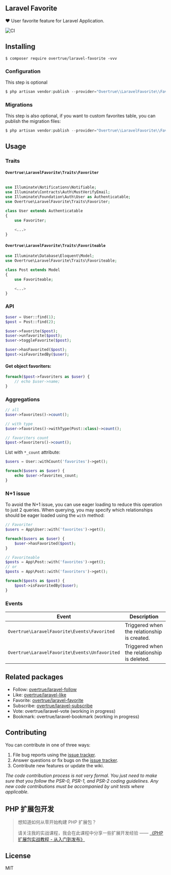 Laravel Favorite
---

❤️ User favorite feature for Laravel Application.

![CI](https://github.com/overtrue/laravel-favorite/workflows/CI/badge.svg)


## Installing

```shell
$ composer require overtrue/laravel-favorite -vvv
```

### Configuration

This step is optional

```php
$ php artisan vendor:publish --provider="Overtrue\\LaravelFavorite\\FavoriteServiceProvider" --tag=config
```

### Migrations

This step is also optional, if you want to custom favorites table, you can publish the migration files:

```php
$ php artisan vendor:publish --provider="Overtrue\\LaravelFavorite\\FavoriteServiceProvider" --tag=migrations
```


## Usage

### Traits

#### `Overtrue\LaravelFavorite\Traits\Favoriter`

```php

use Illuminate\Notifications\Notifiable;
use Illuminate\Contracts\Auth\MustVerifyEmail;
use Illuminate\Foundation\Auth\User as Authenticatable;
use Overtrue\LaravelFavorite\Traits\Favoriter;

class User extends Authenticatable
{
    use Favoriter;
    
    <...>
}
```

#### `Overtrue\LaravelFavorite\Traits\Favoriteable`

```php
use Illuminate\Database\Eloquent\Model;
use Overtrue\LaravelFavorite\Traits\Favoriteable;

class Post extends Model
{
    use Favoriteable;

    <...>
}
```

### API

```php
$user = User::find(1);
$post = Post::find(2);

$user->favorite($post);
$user->unfavorite($post);
$user->toggleFavorite($post);

$user->hasFavorited($post); 
$post->isFavoritedBy($user); 
```

#### Get object favoriters:

```php
foreach($post->favoriters as $user) {
    // echo $user->name;
}
```

### Aggregations

```php
// all
$user->favorites()->count(); 

// with type
$user->favorites()->withType(Post::class)->count(); 

// favoriters count
$post->favoriters()->count();
```

List with `*_count` attribute:

```php
$users = User::withCount('favorites')->get();

foreach($users as $user) {
    echo $user->favorites_count;
}
```

### N+1 issue

To avoid the N+1 issue, you can use eager loading to reduce this operation to just 2 queries. When querying, you may specify which relationships should be eager loaded using the `with` method:

```php
// Favoriter
$users = App\User::with('favorites')->get();

foreach($users as $user) {
    $user->hasFavorited($post);
}

// Favoriteable
$posts = App\Post::with('favorites')->get();
// or 
$posts = App\Post::with('favoriters')->get();

foreach($posts as $post) {
    $post->isFavoritedBy($user);
}
```


### Events

| **Event** | **Description** |
| --- | --- |
|  `Overtrue\LaravelFavorite\Events\Favorited` | Triggered when the relationship is created. |
|  `Overtrue\LaravelFavorite\Events\Unfavorited` | Triggered when the relationship is deleted. |

## Related packages

- Follow: [overtrue/laravel-follow](https://github.com/overtrue/laravel-follow)
- Like: [overtrue/laravel-like](https://github.com/overtrue/laravel-like)
- Favorite: [overtrue/laravel-favorite](https://github.com/overtrue/laravel-favorite)
- Subscribe: [overtrue/laravel-subscribe](https://github.com/overtrue/laravel-subscribe)
- Vote: overtrue/laravel-vote (working in progress)
- Bookmark: overtrue/laravel-bookmark (working in progress)


## Contributing

You can contribute in one of three ways:

1. File bug reports using the [issue tracker](https://github.com/overtrue/laravel-favorites/issues).
2. Answer questions or fix bugs on the [issue tracker](https://github.com/overtrue/laravel-favorites/issues).
3. Contribute new features or update the wiki.

_The code contribution process is not very formal. You just need to make sure that you follow the PSR-0, PSR-1, and PSR-2 coding guidelines. Any new code contributions must be accompanied by unit tests where applicable._

## PHP 扩展包开发

> 想知道如何从零开始构建 PHP 扩展包？
>
> 请关注我的实战课程，我会在此课程中分享一些扩展开发经验 —— [《PHP 扩展包实战教程 - 从入门到发布》](https://learnku.com/courses/creating-package)

## License

MIT
